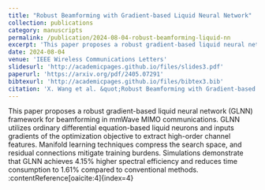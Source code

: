 ```yaml
---
title: "Robust Beamforming with Gradient-based Liquid Neural Network"
collection: publications
category: manuscripts
permalink: /publication/2024-08-04-robust-beamforming-liquid-nn
excerpt: 'This paper proposes a robust gradient-based liquid neural network (GLNN) framework for beamforming in mmWave MIMO communications, achieving higher spectral efficiency with reduced complexity.'
date: 2024-08-04
venue: 'IEEE Wireless Communications Letters'
slidesurl: 'http://academicpages.github.io/files/slides3.pdf'
paperurl: 'https://arxiv.org/pdf/2405.07291'
bibtexurl: 'http://academicpages.github.io/files/bibtex3.bib'
citation: 'X. Wang et al. &quot;Robust Beamforming with Gradient-based Liquid Neural Network.&quot; <i>in IEEE Wireless Communications Letters, vol. 13, no. 11, pp. 3020-3024, Nov. 2024.</i>.'
---
```

This paper proposes a robust gradient-based liquid neural network (GLNN) framework for beamforming in mmWave MIMO communications. GLNN utilizes ordinary differential equation-based liquid neurons and inputs gradients of the optimization objective to extract high-order channel features. Manifold learning techniques compress the search space, and residual connections mitigate training burdens. Simulations demonstrate that GLNN achieves 4.15% higher spectral efficiency and reduces time consumption to 1.61% compared to conventional methods.&#8203;:contentReference[oaicite:4]{index=4}
